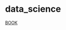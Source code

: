 # data_science

<a href="https://www.amazon.it/gp/product/8850334141/ref=oh_aui_detailpage_o00_s00?ie=UTF8&psc=1" target='blank' >BOOK </a>
